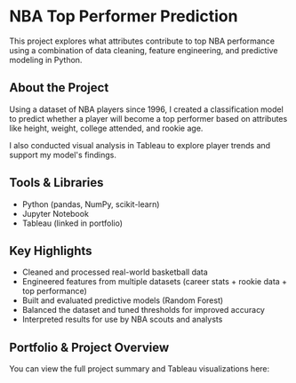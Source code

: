 # NBA Top Performer Prediction

This project explores what attributes contribute to top NBA performance using a combination of data cleaning, feature engineering, and predictive modeling in Python.

## About the Project
Using a dataset of NBA players since 1996, I created a classification model to predict whether a player will become a top performer based on attributes like height, weight, college attended, and rookie age.

I also conducted visual analysis in Tableau to explore player trends and support my model's findings.

## Tools & Libraries
- Python (pandas, NumPy, scikit-learn)
- Jupyter Notebook
- Tableau (linked in portfolio)

## Key Highlights
- Cleaned and processed real-world basketball data
- Engineered features from multiple datasets (career stats + rookie data + top performance)
- Built and evaluated predictive models (Random Forest)
- Balanced the dataset and tuned thresholds for improved accuracy
- Interpreted results for use by NBA scouts and analysts

## Portfolio & Project Overview
You can view the full project summary and Tableau visualizations here:  

